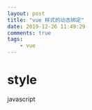 ```yaml
---
layout: post
title: "vue 样式的动态绑定"
date: 2019-12-26 11:49:29
comments: true
tags: 
	- vue 
---
```


#  style 

javascript

